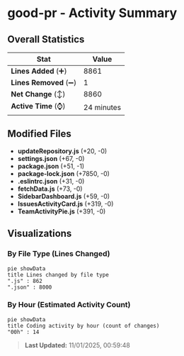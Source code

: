 # good-pr - Activity Summary 

## Overall Statistics

| Stat                   | Value                                                             |
| ---------------------- | ----------------------------------------------------------------- |
| **Lines Added** (➕)   | 8861                                          |
| **Lines Removed** (➖) | 1                                        |
| **Net Change** (↕)    | 8860                |
| **Active Time** (⌚)   | 24 minutes |


## Modified Files
- **updateRepository.js** (+20, -0)
- **settings.json** (+67, -0)
- **package.json** (+51, -1)
- **package-lock.json** (+7850, -0)
- **.eslintrc.json** (+31, -0)
- **fetchData.js** (+73, -0)
- **SidebarDashboard.js** (+59, -0)
- **IssuesActivityCard.js** (+319, -0)
- **TeamActivityPie.js** (+391, -0)

## Visualizations

### By File Type (Lines Changed)

```mermaid
pie showData
title Lines changed by file type
".js" : 862
".json" : 8000
```

### By Hour (Estimated Activity Count)

```mermaid
pie showData
title Coding activity by hour (count of changes)
"00h" : 14
```


> **Last Updated:** 11/01/2025, 00:59:48